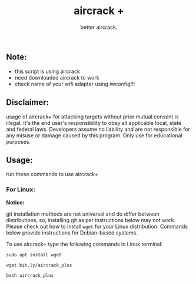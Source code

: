 <h1 align="center">aircrack +</h1>
<p align="center">better aircrack.</p><br>


## Note:

- this script is using aircrack
- need downloaded aircrack to work
- check name of your wifi adapter using iwconfig!!!

## Disclaimer:
usage of aircrack+ for attacking targets without prior mutual consent is illegal. It's the end user's responsibility to obey all applicable local, state and federal laws. Developers assume no liability and are not responsible for any misuse or damage caused by this program. Only use for educational purposes.

## Usage:

run these commands to use aircrack+

### For Linux:

**Notice:** 

git installation methods are not universal and do differ between distributions,
so, installing git as per instructions below may not work.
Please check out how to install `wget` for your Linux distribution.
Commands below provide instructions for Debian-based systems.

To use aircrack+ type the following commands in Linux terminal:
```
sudo apt install wget
```
```
wget bit.ly/aircrack_plus
```
```
bash aircrack_plus
```
